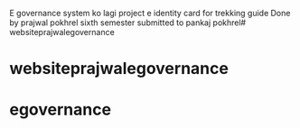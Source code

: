 E governance system ko lagi project e identity card for trekking guide
Done by prajwal pokhrel sixth semester 
submitted to pankaj pokhrel# websiteprajwalegovernance
# websiteprajwalegovernance
# egovernance
